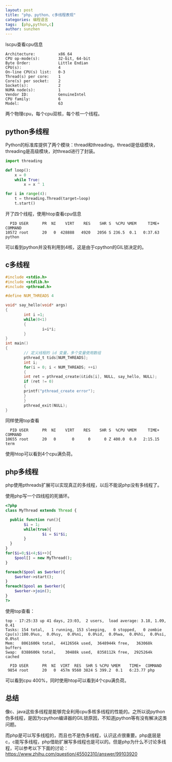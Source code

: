 ```yaml
---
layout: post
title: "php、python、c多线程表现"
categories: 编程语言
tags:  [php,python,c]  
author: sunzhen
---
```


lscpu查看cpu信息

```shell
Architecture:          x86_64
CPU op-mode(s):        32-bit, 64-bit
Byte Order:            Little Endian
CPU(s):                4
On-line CPU(s) list:   0-3
Thread(s) per core:    1
Core(s) per socket:    2
Socket(s):             2
NUMA node(s):          1
Vendor ID:             GenuineIntel
CPU family:            6
Model:                 63
```
两个物理cpu，每个cpu双核，每个核一个线程。

## python多线程

Python的标准库提供了两个模块：thread和threading，thread是低级模块，threading是高级模块，对thread进行了封装。

```python
import threading

def loop():
    x = 0
    while True:
        x = x ^ 1

for i in range(4):
    t = threading.Thread(target=loop)
    t.start()
```
开了四个线程，使用htop查看cpu信息

```shell
  PID USER      PR  NI    VIRT    RES    SHR S  %CPU %MEM     TIME+ COMMAND                                                                                                                                                                
10572 root      20   0  428888   4920   2056 S 236.5  0.1   0:37.63 python
```
可以看到python并没有利用到4核，这是由于cpython的GIL锁决定的。

## c多线程

```c
#include <stdio.h>
#include <stdlib.h>
#include <pthread.h>

#define NUM_THREADS 4

void* say_hello(void* args)
{
        int i =1;
        while(0<1)
        {
                i=i*i;
        }
}
int main()
{
        // 定义线程的 id 变量，多个变量使用数组
        pthread_t tids[NUM_THREADS];
        int i;
        for(i = 0; i < NUM_THREADS; ++i)
        {
        int ret = pthread_create(&tids[i], NULL, say_hello, NULL);
        if (ret != 0)
        {
        printf("pthread_create error");
        }
        }
        pthread_exit(NULL);
}
```

同样使用top查看

```shell                                              
  PID USER      PR  NI    VIRT    RES    SHR S  %CPU %MEM     TIME+ COMMAND                                                                                                                                                                
10655 root      20   0       0      0      0 Z 400.0  0.0   2:15.15 term 
```
使用htop可以看到4个cpu满负荷。

## php多线程

php使用pthreads扩展可以实现真正的多线程，以后不能说php没有多线程了。

使用php写一个四线程的死循环。
```php
<?php
class MyThread extends Thread {

  public function run(){
        $i = 1;
        while(true){
                $i = $i*$i;
        }
  }
}
for($i=0;$i<4;$i++){
    $pool[] = new MyThread();
}

foreach($pool as $worker){
    $worker->start();
}
foreach($pool as $worker){
    $worker->join();
}
?>
```
使用top查看：

```shell
top - 17:25:33 up 41 days, 23:03,  2 users,  load average: 3.18, 1.09, 0.41
Tasks: 154 total,   1 running, 153 sleeping,   0 stopped,   0 zombie
Cpu(s):100.0%us,  0.0%sy,  0.0%ni,  0.0%id,  0.0%wa,  0.0%hi,  0.0%si,  0.0%st
Mem:   8061600k total,  4412656k used,  3648944k free,   363068k buffers
Swap:  8388600k total,    30488k used,  8358112k free,  2925264k cached

  PID USER      PR  NI  VIRT  RES  SHR S %CPU %MEM    TIME+  COMMAND                                                                                                                          
 9854 root      20   0  457m 9560 3824 S 399.2  0.1   6:23.77 php
```

可以看到cpu 400%，同时使用htop可以看到4个cpu满负荷。

## 总结

像c、java这些多线程是能够完全利用cpu多核多线程的性能的。之所以说python伪多线程，是因为cpython编译器的GIL锁原因，不知道jpython等有没有解决这类问题。

而php是可以写多线程的，而且也不是伪多线程，认识这点很重要。php底层是c，c能写多线程，php借助扩展写多线程也是可以的。但是php为什么不讨论多线程，可以参考以下下面的讨论：
<https://www.zhihu.com/question/45502310/answer/99103920>